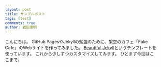 ```yaml
---
layout: post
title: サンプルポスト
tags: [test]
comments: true
author: 岩田康明
---
```


こんにちは。
GitHub PagesやJekyllの勉強のために、架空のカフェ「Fake Cafe」のWebサイトを作ってみました。
[Beautiful Jekyll](https://github.com/daattali/beautiful-jekyll)というテンプレートを使っています。
これから少しずつカスタマイズしてみます。
ひとまず今回はここまで。

